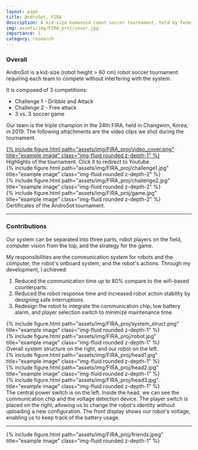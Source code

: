 ```yaml
---
layout: page
title: AndroSot, FIRA
description: A kid-size humanoid robot soccer tournament, held by Federation of International Robot-Sport Association (FIRA)
img: assets/img/FIRA_proj/cover.jpg
importance: 1
category: research
---
```


### Overall
AndroSot is a kid-size (robot height > 60 cm) robot soccer tournament requiring each team to compete without interfering with the system.

It is composed of 3 competitions:  
- Challenge 1 - Dribble and Attack  
- Challenge 2 - Free attack  
- 3 vs. 3 soccer game  

Our team is the triple champion in the 24th FIRA, held in Changwon, Korea, in 2019. The following attachments are the video clips we shot during the tournament.

<div class="row">
    <a href="https://www.youtube.com/watch?v=alOSQRSHaXU&list=PLjliv8Nq4H0Yueqa3kKgiZq-aFHjFNfrJ
    " target="_blank">
        <div class="col-sm mt-3 mt-md-0">
            {% include figure.html path="assets/img/FIRA_proj/video_cover.png" title="example image" class="img-fluid rounded z-depth-1" %}
        </div>
    </a>
</div>
<div class="caption">
    Highlights of the tournament. Click it to redirect to Youtube. 
</div>

<div class="row">
    <div class="col-sm mt-3 mt-md-0">
        {% include figure.html path="assets/img/FIRA_proj/challenge1.jpg" title="example image" class="img-fluid rounded z-depth-2" %}
    </div>
    <div class="col-sm mt-3 mt-md-0">
        {% include figure.html path="assets/img/FIRA_proj/challenge2.jpg" title="example image" class="img-fluid rounded z-depth-2" %}
    </div>
    <div class="col-sm mt-3 mt-md-0">
        {% include figure.html path="assets/img/FIRA_proj/game.jpg" title="example image" class="img-fluid rounded z-depth-2" %}
    </div>
</div>
<div class="caption">
    Certificates of the AndroSot tournament.
</div>

---

### Contributions

Our system can be separated into three parts, robot players on the field, computer vision from the top, and the strategy for the game. 

My responsibilities are the communication system for robots and the computer, the robot's onboard system, and the robot's actions. 
Through my development, I achieved:
1. Reduced the communication time up to 80% compare to the wifi-based counterparts.
2. Reduced the robot response time and increased robot action stability by designing safe interruptions.
3. Redesign the robot to integrate the communication chip, low battery alarm, and player selection switch to minimize maintenance time.

<div class="row justify-content-sm-center">
    <div class="col-sm-8 mt-3 mt-md-0">
        {% include figure.html path="assets/img/FIRA_proj/system_struct.png" title="example image" class="img-fluid rounded z-depth-1" %}
    </div>
    <div class="col-sm-4 mt-3 mt-md-0">
        {% include figure.html path="assets/img/FIRA_proj/robot.jpg" title="example image" class="img-fluid rounded z-depth-1" %}
    </div>
</div>
<div class="caption">
    Overall system structure on the right, and our robot on the left.
</div>

<div class="row">
    <div class="col-sm mt-3 mt-md-0">
        {% include figure.html path="assets/img/FIRA_proj/head1.jpg" title="example image" class="img-fluid rounded z-depth-1" %}
    </div>
    <div class="col-sm mt-3 mt-md-0">
        {% include figure.html path="assets/img/FIRA_proj/head2.jpg" title="example image" class="img-fluid rounded z-depth-1" %}
    </div>
    <div class="col-sm mt-3 mt-md-0">
        {% include figure.html path="assets/img/FIRA_proj/head3.jpg" title="example image" class="img-fluid rounded z-depth-1" %}
    </div>
</div>
<div class="caption">
     The central power switch is on the left. Inside the head, we can see the communication chip and the voltage detection device. The player switch is placed on the right, allowing us to change the robot's identity without uploading a new configuration. The front display shows our robot's voltage, enabling us to keep track of the battery usage.
</div>

---

<div class="row">
    <div class="col-sm mt-3 mt-md-0">
        {% include figure.html path="assets/img/FIRA_proj/friends.jpeg" title="example image" class="img-fluid rounded z-depth-1" %}
    </div>
</div>

